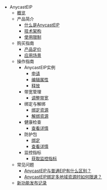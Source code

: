 * AnycastEIP
    * [概览](network/anycasteip/overview)
    * 产品简介
        * [什么是AnycastEIP](/network/anycasteip/intro/whatisanycasteip)
        * [技术架构](/network/anycasteip/intro/architecture)
        * [使用限制](/network/anycasteip/intro/limit)
    * 购买指南
        * [产品定价](/network/anycasteip/buy/price)
        * [应用场景](/network/anycasteip/buy/apply)
    * 操作指南
        * AnycastEIP实例
            * [申请](/network/anycasteip/guide/anycasteip/allocate)
            * [编辑属性](/network/anycasteip/guide/anycasteip/edit)
            * [释放](/network/anycasteip/guide/anycasteip/release)
        * 带宽管理
            * [调整带宽](/network/anycasteip/guide/bandwidth/adjust)
        * 绑定与解绑
            * [绑定资源](/network/anycasteip/guide/bind/bindresource)
            * [解绑资源](/network/anycasteip/guide/bind/unbind)
        * 健康检查
            * [查看详情](/network/anycasteip/guide/healthcheck/describe)
        * 防护包
            * [绑定](/network/anycasteip/guide/anycastclean/bindanycastclean)
            * [查看详情](/network/anycasteip/guide/anycastclean/describe)
        * 监控指标
            * [获取监控指标](/network/anycasteip/guide/monitor/getmonitoring)
    * 常见问题
        * [AnycastEIP与普通EIP有什么区别？](/network/anycasteip/faq/different)
        * [AnycastEIP绑定多地域资源时如何限速？](/network/anycasteip/faq/bandwidth)
    * [新功能发布记录](/network/anycasteip/newfunctions)
    
        
